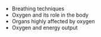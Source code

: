 - Breathing techniques
- Oxygen and its role in the body
- Organs highly affected by oxygen
- Oxygen and energy output
